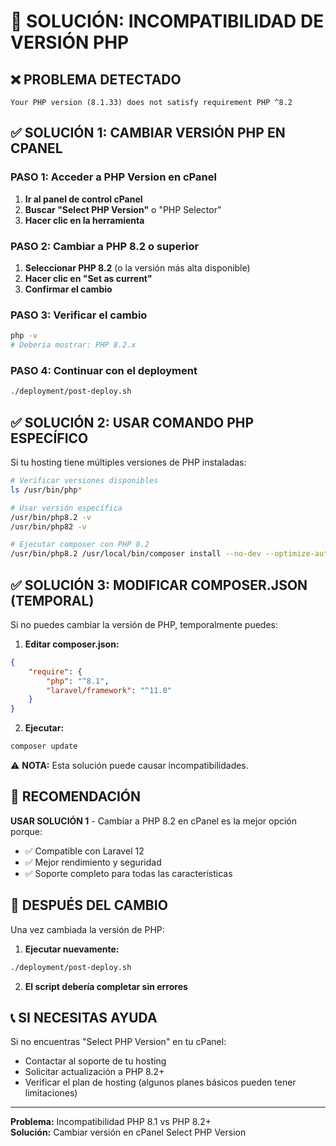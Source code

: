 # 🔧 SOLUCIÓN: INCOMPATIBILIDAD DE VERSIÓN PHP

## ❌ PROBLEMA DETECTADO

```
Your PHP version (8.1.33) does not satisfy requirement PHP ^8.2
```

## ✅ SOLUCIÓN 1: CAMBIAR VERSIÓN PHP EN CPANEL

### PASO 1: Acceder a PHP Version en cPanel

1. **Ir al panel de control cPanel**
2. **Buscar "Select PHP Version"** o "PHP Selector"
3. **Hacer clic en la herramienta**

### PASO 2: Cambiar a PHP 8.2 o superior

1. **Seleccionar PHP 8.2** (o la versión más alta disponible)
2. **Hacer clic en "Set as current"**
3. **Confirmar el cambio**

### PASO 3: Verificar el cambio

```bash
php -v
# Debería mostrar: PHP 8.2.x
```

### PASO 4: Continuar con el deployment

```bash
./deployment/post-deploy.sh
```

## ✅ SOLUCIÓN 2: USAR COMANDO PHP ESPECÍFICO

Si tu hosting tiene múltiples versiones de PHP instaladas:

```bash
# Verificar versiones disponibles
ls /usr/bin/php*

# Usar versión específica
/usr/bin/php8.2 -v
/usr/bin/php82 -v

# Ejecutar composer con PHP 8.2
/usr/bin/php8.2 /usr/local/bin/composer install --no-dev --optimize-autoloader
```

## ✅ SOLUCIÓN 3: MODIFICAR COMPOSER.JSON (TEMPORAL)

Si no puedes cambiar la versión de PHP, temporalmente puedes:

1. **Editar composer.json:**

```json
{
    "require": {
        "php": "^8.1",
        "laravel/framework": "^11.0"
    }
}
```

2. **Ejecutar:**

```bash
composer update
```

⚠️ **NOTA:** Esta solución puede causar incompatibilidades.

## 🎯 RECOMENDACIÓN

**USAR SOLUCIÓN 1** - Cambiar a PHP 8.2 en cPanel es la mejor opción porque:

-   ✅ Compatible con Laravel 12
-   ✅ Mejor rendimiento y seguridad
-   ✅ Soporte completo para todas las características

## 🚀 DESPUÉS DEL CAMBIO

Una vez cambiada la versión de PHP:

1. **Ejecutar nuevamente:**

```bash
./deployment/post-deploy.sh
```

2. **El script debería completar sin errores**

## 📞 SI NECESITAS AYUDA

Si no encuentras "Select PHP Version" en tu cPanel:

-   Contactar al soporte de tu hosting
-   Solicitar actualización a PHP 8.2+
-   Verificar el plan de hosting (algunos planes básicos pueden tener limitaciones)

---

**Problema:** Incompatibilidad PHP 8.1 vs PHP 8.2+  
**Solución:** Cambiar versión en cPanel Select PHP Version
